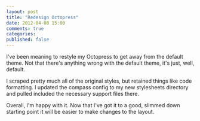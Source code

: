 ```yaml
---
layout: post
title: "Redesign Octopress"
date: 2012-04-08 15:00
comments: true
categories: 
published: false
---
```


I've been meaning to restyle my Octopress to get away from the default theme. Not that there's anything wrong with the default theme, it's just, well, default. 
<!-- more -->

I scraped pretty much all of the original styles, but retained things like code formatting. I updated the compass config to my new stylesheets directory and pulled included the necessary support files there.

Overall, I'm happy with it. Now that I've got it to a good, slimmed down starting point it will be easier to make changes to the layout.